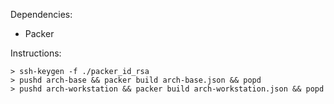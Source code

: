 Dependencies:
- Packer

Instructions:
```
> ssh-keygen -f ./packer_id_rsa
> pushd arch-base && packer build arch-base.json && popd
> pushd arch-workstation && packer build arch-workstation.json && popd
```
